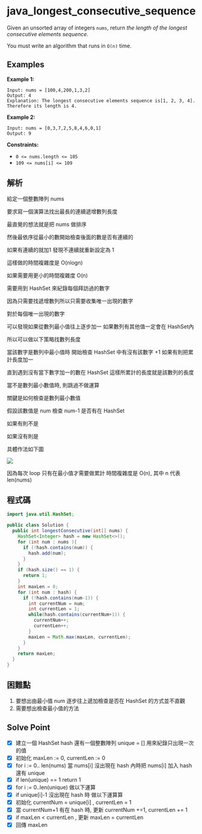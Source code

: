 # java_longest_consecutive_sequence

Given an unsorted array of integers `nums`, return *the length of the longest consecutive elements sequence.*

You must write an algorithm that runs in `O(n)` time.

## Examples

**Example 1:**

```
Input: nums = [100,4,200,1,3,2]
Output: 4
Explanation: The longest consecutive elements sequence is[1, 2, 3, 4]. Therefore its length is 4.

```

**Example 2:**

```
Input: nums = [0,3,7,2,5,8,4,6,0,1]
Output: 9

```

**Constraints:**

- `0 <= nums.length <= 105`
- `109 <= nums[i] <= 109`

## 解析

給定一個整數陣列 nums

要求寫一個演算法找出最長的連續遞增數列長度

最直覺的想法就是把 nums 做排序 

然後最依序從最小的數開始檢查後面的數是否有連續的

如果有連續的就加1 發現不連續就重新設定為 1

這樣做的時間複雜度是 O(nlogn)

如果需要用更小的時間複雜度 O(n)

需要用到 HashSet 來紀錄每個拜訪過的數字

因為只需要找遞增數列所以只需要收集唯一出現的數字

對於每個唯一出現的數字

可以發現如果從數列最小值往上逐步加一 如果數列有其他值一定會在 HashSet內

所以可以做以下策略找數列長度

當該數字是數列中最小值時 開始檢查 HashSet 中有沒有該數字 +1 如果有則把累計長度加一

直到遇到沒有當下數字加一的數在 HashSet 這樣所累計的長度就是該數列的長度

當不是數列最小數值時, 則跳過不做運算

關鍵是如何檢查是數列最小數值

假設該數值是 num 檢查 num-1 是否有在 HashSet

如果有則不是

如果沒有則是

具體作法如下圖

![](https://i.imgur.com/82wItBC.png)

因為每次 loop 只有在最小值才需要做累計 時間複雜度是 O(n), 其中 n 代表 len(nums)

## 程式碼
```java
import java.util.HashSet;

public class Solution {
  public int longestConsecutive(int[] nums) {
    HashSet<Integer> hash = new HashSet<>();
    for (int num : nums ){
      if (!hash.contains(num)) {
        hash.add(num);
      }
    }
    if (hash.size() == 1) {
      return 1;
    }
    int maxLen = 0;
    for (int num : hash) {
      if (!hash.contains(num-1)) {
        int currentNum = num;
        int currentLen = 1;
        while(hash.contains(currentNum+1)) {
          currentNum++;
          currentLen++;
        }
        maxLen = Math.max(maxLen, currentLen);
      }
    }
    return maxLen;
  }
}
```
## 困難點

1. 要想出由最小值 num 逐步往上遞加檢查是否在 HashSet 的方式並不直觀
2. 需要想出檢查最小值的方法

## Solve Point

- [x]  建立一個 HashSet hash 還有一個整數陣列 unique = [] 用來紀錄只出現一次的值
- [x]  初始化 maxLen := 0, currentLen := 0
- [x]  for i := 0.. len(nums) 當 nums[i] 沒出現在 hash 內時把 nums[i] 加入 hash 還有 unique
- [x]  if len(unique) == 1 return 1
- [x]  for i := 0..len(unique) 做以下運算
- [x]  if unique[i]-1 沒出現在 hash 時 做以下運算算
- [x]  初始化 currentNum = unique[i] , currentLen = 1
- [x]  當 currentNum+1 有在 hash 時, 更新 currentNum +=1, currentLen += 1
- [x]  if maxLen < currentLen , 更新 maxLen = currentLen
- [x]  回傳 maxLen